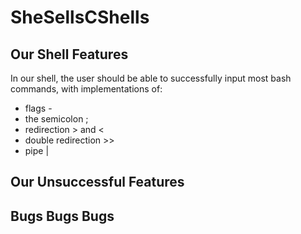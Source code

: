 # SheSellsCShells

## Our Shell Features
In our shell, the user should be able to successfully input most bash 
commands, with implementations of:
* flags -
* the semicolon ; 
* redirection > and <
* double redirection >>
* pipe |

## Our Unsuccessful Features

## Bugs Bugs Bugs


